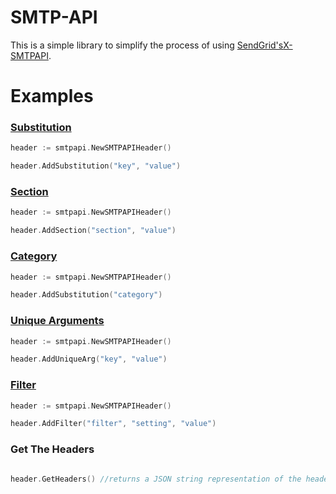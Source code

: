 # SMTP-API

This is a simple library to simplify the process of using [SendGrid's](https://sendgrid.com)[X-SMTPAPI](http://sendgrid.com/docs/API_Reference/SMTP_API/index.html).

# Examples

### [Substitution](http://sendgrid.com/docs/API_Reference/SMTP_API/substitution_tags.html)

```Go
header := smtpapi.NewSMTPAPIHeader()

header.AddSubstitution("key", "value")
```

### [Section](http://sendgrid.com/docs/API_Reference/SMTP_API/section_tags.html)

```Go
header := smtpapi.NewSMTPAPIHeader()

header.AddSection("section", "value")
```

### [Category](http://sendgrid.com/docs/Delivery_Metrics/categories.html)

```Go
header := smtpapi.NewSMTPAPIHeader()

header.AddSubstitution("category")
```

### [Unique Arguments](http://sendgrid.com/docs/API_Reference/SMTP_API/unique_arguments.html)

```Go
header := smtpapi.NewSMTPAPIHeader()

header.AddUniqueArg("key", "value")
```

### [Filter](http://sendgrid.com/docs/API_Reference/SMTP_API/apps.html)

```Go
header := smtpapi.NewSMTPAPIHeader()

header.AddFilter("filter", "setting", "value")
```

### Get The Headers

```Go

header.GetHeaders() //returns a JSON string representation of the headers

```
